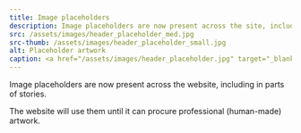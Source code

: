 ```yaml
---
title: Image placeholders
description: Image placeholders are now present across the site, including in parts of stories
src: /assets/images/header_placeholder_med.jpg
src-thumb: /assets/images/header_placeholder_small.jpg
alt: Placeholder artwork
caption: <a href="/assets/images/header_placeholder.jpg" target="_blank">AI placeholder artwork</a> generated using <a href="https://creator.nightcafe.studio/creation/HR9lDACHYU1AtcC5bOSU" target="_blank">SD 1.5</a> — <a href="https://creativecommons.org/publicdomain/zero/1.0/" target="_blank">CC0 1.0</a>
---
```


Image placeholders are now present across the website, including in parts of stories.

The website will use them until it can procure professional (human-made) artwork.